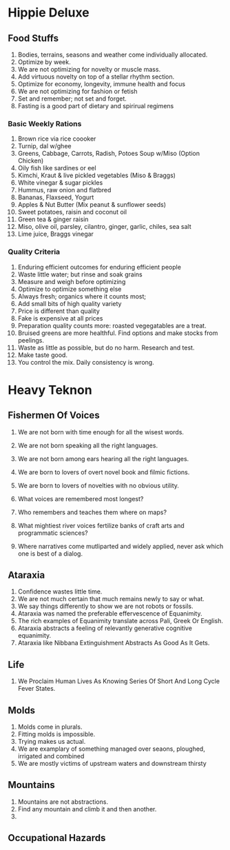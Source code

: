 # Hippie Deluxe


## Food Stuffs

1. Bodies, terrains, seasons and weather come individually allocated. 
1. Optimize by week.  
1. We are not optimizing for novelty or muscle mass. 
1. Add virtuous novelty on top of a stellar rhythm section.
1. Optimize for economy, longevity, immune health and focus
1. We are not optimizing for fashion or fetish
1. Set and remember; not set and forget.
1. Fasting is a good part of dietary and spirirual regimens

### Basic Weekly Rations

1. Brown rice via rice coooker
1. Turnip, dal w/ghee
1. Greens, Cabbage, Carrots, Radish, Potoes Soup w/Miso (Option Chicken)
1. Oily fish like sardines or eel
1. Kimchi, Kraut & live pickled vegetables (Miso & Braggs) 
1. White vinegar & sugar pickles
1. Hummus, raw onion and flatbred 
1. Bananas, Flaxseed, Yogurt
1. Apples & Nut Butter (Mix peanut & sunflower seeds)
1. Sweet potatoes, raisin and coconut oil
1. Green tea & ginger raisin
1. Miso, olive oil, parsley, cilantro, ginger, garlic, chiles, sea salt 
1. Lime juice, Braggs vinegar

### Quality Criteria

1. Enduring efficient outcomes for enduring efficient people
1. Waste little water; but rinse and soak grains
1. Measure and weigh before optimizing
1. Optimize to optimize something else
1. Always fresh; organics where it counts most;
1. Add small bits of high quality variety
1. Price is different than quality
1. Fake is expensive at all prices
1. Preparation quality counts more: roasted vegegatables are a treat.
1. Bruised greens are more healthful. Find options and make stocks from peelings.
1. Waste as little as possible, but do no harm. Research and test.
1. Make taste good.
1. You control the mix. Daily consistency is wrong.


# Heavy Teknon

## Fishermen Of Voices

1. We are not born with time enough for all the wisest words. 
1. We are not born speaking all the right languages.
1. We are not born among ears hearing all the right languages.
1. We are born to lovers of overt novel book and filmic fictions.
1. We are born to lovers of novelties with no obvious utility.

1. What voices are remembered most longest? 
1. Who remembers and teaches them where on maps?
1. What mightiest river voices fertilize banks of craft arts and programmatic sciences?
1. Where narratives come mutliparted and widely applied, never ask which one is best of a dialog.


## Ataraxia 

1. Confidence wastes little time.
1. We are not much certain that much remains newly to say or what.
1. We say things differently to show we are not robots or fossils.
1. Ataraxia was named the preferable effervescence of Equanimity.
1. The rich examples of Equanimity translate across Pali, Greek Or English.
1. Ataraxia abstracts a feeling of relevantly generative cognitive equanimity. 
1. Ataraxia like Nibbana Extinguishment Abstracts As Good As It Gets.

## Life

1. We Proclaim Human Lives As Knowing Series Of Short And Long Cycle Fever States.


## Molds

1. Molds come in plurals. 
1. Fitting molds is impossible.
1. Trying makes us actual.
1. We are examplary of something managed over seaons, ploughed, irrigated and combined
1. We are mostly victims of upstream waters and downstream thirsty

## Mountains

1. Mountains are not abstractions.
1. Find any mountain and climb it and then another.
1. 

## Occupational Hazards


